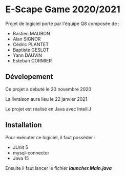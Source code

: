 # E-Scape Game 2020/2021
Projet de logiciel porté par l'équipe Q8 composée de :
  * Bastien MAUBON
  * Alan SIGNOR
  * Cédric PLANTET
  * Baptiste GESLOT
  * Yann DAUVIN 
  * Esteban CORMIER

## Dévelopement
Ce projet a debuté le 20 novembre 2020

La livraison aura lieu le 22 janvier 2021

Le projet est réalisé en Java avec IntelliJ

## Installation

Pour exécuter ce logiciel, il faut posséder :
- JUnit 5
- mysql-connector
- Java 15

Ensuite il faut lancer le fichier ***launcher.Main.java***
